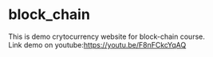 # block_chain
This is demo crytocurrency website for block-chain course.   
Link demo on youtube:https://youtu.be/F8nFCkcYqAQ
